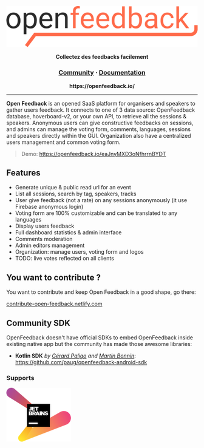 <p align="center">
  <img src="/public/static/logos/openfeedback%20black%20orange-3x.png" alt="OpenFeedback logo" />
</p>
<p align="center">
  <strong>Collectez des feedbacks facilement</strong>
</p>

<h3 align="center">
  <a href="https://gitter.im/open-feedback/community">Community</a>
  <span> · </span>
  <a href="https://contribute-open-feedback.netlify.com/">Documentation</a>
</h3>

<p align="center"><b>https://openfeedback.io/</b></p>

---

**Open Feedback** is an opened SaaS platform for organisers and speakers to gather users feedback. It connects to one of 3 data source: OpenFeedback database, hoverboard-v2, or your own API, to retrieve all the sessions & speakers. Anonymous users can give constructive feedbacks on sessions, and admins can manage the voting form, comments, languages, sessions and speakers directly within the GUI. Organization also have a centralized users management and common voting form.

> Demo: https://openfeedback.io/eaJnyMXD3oNfhrrnBYDT

## Features

-   Generate unique & public read url for an event
-   List all sessions, search by tag, speakers, tracks
-   User give feedback (not a rate) on any sessions anonymously (it use Firebase anonymous login)
-   Voting form are 100% customizable and can be translated to any languages
-   Display users feedback
-   Full dashboard statistics & admin interface
-   Comments moderation
-   Admin editors management
-   Organization: manage users, voting form and logos
-   TODO: live votes reflected on all clients

## You want to contribute ?

You want to contribute and keep Open Feedback in a good shape, go there:

[contribute-open-feedback.netlify.com](https://contribute-open-feedback.netlify.com)

## Community SDK

OpenFeedback doesn't have official SDKs to embed OpenFeedback inside existing native app but the community has made those awesome libraries: 
- **Kotlin SDK** _by [Gérard Paligo](https://github.com/GerardPaligot/) and [Martin Bonnin](https://github.com/martinbonnin/)_: https://github.com/paug/openfeedback-android-sdk

### Supports

[![JetBrains](https://github.com/HugoGresse/open-feedback/blob/master/docs/jetbrains-variant-2.png)](https://www.jetbrains.com/?from=openfeedback)
